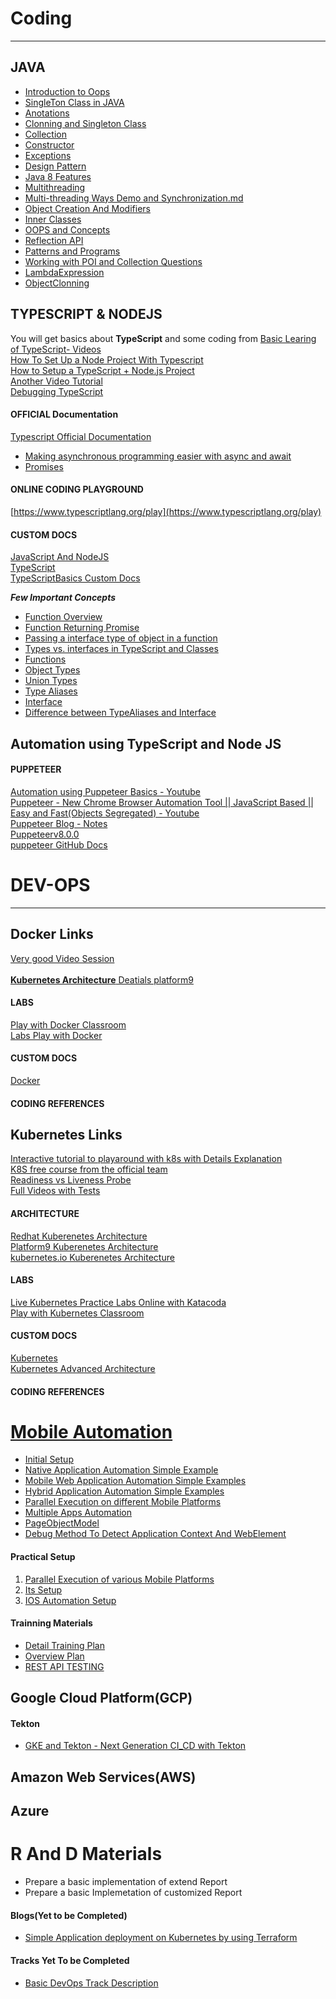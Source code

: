 # Coding
----------------------
## JAVA

* [Introduction to Oops](https://docs.google.com/document/d/1VpSK4mcyvz3bYjLJ8jINChCjCRiAWfox/edit)
* [SingleTon Class in JAVA](https://docs.google.com/document/d/1kJVcAJlg_ugneIQ1g0oyrjLLB_7B9GMI_8OuyhR-iIg/edit)
* [Anotations](https://docs.google.com/document/d/15_wcXwFAZEoAf_LIwnwl0dDHzK-xyfS3pNnES87gILg/edit)
* [Clonning and Singleton Class](https://docs.google.com/document/d/1xBsbr4ZciG2y4g66MsbN8nEKh2R8geoib8SuVRSOKrw/edit)
* [Collection](https://docs.google.com/document/d/1rULfy5kzfGaz479M0b7J1ng0P9eZEFK2GPqjCsh1gC8/edit)
* [Constructor](https://docs.google.com/document/d/1XvCxgVayMQKfm-PxNChMmnwgnq0wd3SNXt1L3XI7Sgc/edit)
* [Exceptions](https://docs.google.com/document/d/1BEAvV-73cZUIduXjWidcSUOPI3SSob7dgXv92OdxK2Y/edit)
* [Design Pattern](https://docs.google.com/document/d/152kOeFSl0rhDRoxjY2GDYLjWTc4Q2c0i/edit)
* [Java 8 Features](https://docs.google.com/document/d/1QwEnP6jBcV9IpDBkAQFtmhfCONhUQbXfw48nUSY8f9M/edit)
* [Multithreading](https://docs.google.com/document/d/118nNNECTcXi5IYU42Kx_ze4Cs0DKFf_liXAd-gR4EuQ/edit)
* [Multi-threading Ways Demo and Synchronization.md](https://github.com/kingshuknandy2016/DocsRepo/blob/master/JAVA/Multi-threading%20Ways%20Demo%20and%20Synchronization.md)
* [Object Creation And Modifiers](https://docs.google.com/document/d/1Yr-uQj7M_-2ZBruuWhHc2jATRRq0Ql7rUH-x7la0BLI/edit)
* [Inner Classes](https://docs.google.com/document/d/1FjMu_QGipxKTRDitipgoUNhBg8QanDE9PbBNKC5sycg/edit)
* [OOPS and Concepts](https://docs.google.com/document/d/1cfGlZeJu0PKtP92Fp38_n8xPlusDI1G7q_gFduG0Ejc/edit)
* [Reflection API](https://docs.google.com/document/d/1Gx3I1Edn5gFFTiYqe79gNZr_uDv6Y7Rn4wqpJaDZZc4/edit)
* [Patterns and Programs](https://docs.google.com/document/d/1_nXuGyZE3muz-Ki21RpYW9yIRLZAAs4Elr_3sDfEKHA/edit)
* [Working with POI and Collection Questions](https://docs.google.com/document/d/15I0AUiE5ZOEkOncJ9z0BjcTm4WiY3Vi4C12gATps5Jw/edit)
* [LambdaExpression](https://github.com/kingshuknandy2016/DocsRepo/blob/master/JAVA/LambdaExpression.md)
* [ObjectClonning](https://github.com/kingshuknandy2016/DocsRepo/blob/master/JAVA/ObjectClonning.md)


## TYPESCRIPT & NODEJS
You will get basics about **TypeScript** and some coding from [Basic Learing of TypeScript- Videos](https://www.youtube.com/watch?v=Gd76yF1Dkg4&list=PLzvRQMJ9HDiQyjtcrtvDkeQMJIrv5ABbm) <br/>
[How To Set Up a Node Project With Typescript](https://www.digitalocean.com/community/tutorials/setting-up-a-node-project-with-typescript)<br/>
[How to Setup a TypeScript + Node.js Project](https://khalilstemmler.com/blogs/typescript/node-starter-project/)<br/>
[Another Video Tutorial](https://www.youtube.com/playlist?list=PLOntVmB73c8xSKcuCYvn7dHH4nuoFRjyL)<br/>
[Debugging TypeScript](https://code.visualstudio.com/docs/typescript/typescript-debugging)<br/>



#### OFFICIAL Documentation
[Typescript Official Documentation ](https://www.typescriptlang.org/docs/handbook/2/everyday-types.html)<br/>

* [Making asynchronous programming easier with async and await](https://developer.mozilla.org/en-US/docs/Learn/JavaScript/Asynchronous/Async_await)<br/>
* [Promises](https://developer.mozilla.org/en-US/docs/Web/JavaScript/Reference/Global_Objects/Promise)<br/>

#### ONLINE CODING PLAYGROUND
[https://www.typescriptlang.org/play](https://www.typescriptlang.org/play)

#### CUSTOM DOCS
[JavaScript And NodeJS](https://docs.google.com/document/d/1kvszIUuYWpJDuC0mqtVlZoztL4ypxmq3/edit)<br/>
[TypeScript](https://docs.google.com/document/d/1YYIRKV9DOZ7m1DPLZQsun3JZHuZTOUXB/edit#heading=h.gjdgxs)<br/>
[TypeScriptBasics Custom Docs](https://github.com/kingshuknandy2016/nodeJs/tree/master/TypeScriptBasics)

***Few Important Concepts***
* [Function Overview](https://github.com/kingshuknandy2016/nodeJs/blob/master/TypeScriptBasics/function.md)
* [Function Returning Promise](https://github.com/kingshuknandy2016/nodeJs/blob/master/TypeScriptBasics/functionReturningPromise.md)
* [Passing a interface type of object in a function](https://github.com/kingshuknandy2016/nodeJs/blob/master/TypeScriptBasics/fewConcepts.md)
* [Types vs. interfaces in TypeScript and Classes](https://github.com/kingshuknandy2016/nodeJs/blob/master/TypeScriptBasics/TypesVSinterfaces.md)
* [Functions](https://github.com/kingshuknandy2016/nodeJs/blob/master/TypeScriptBasics/Functions-Details.md#functions)
* [Object Types](https://github.com/kingshuknandy2016/nodeJs/blob/master/TypeScriptBasics/Functions-Details.md#object-types)
* [Union Types](https://github.com/kingshuknandy2016/nodeJs/blob/master/TypeScriptBasics/Functions-Details.md#union-types)
* [Type Aliases](https://github.com/kingshuknandy2016/nodeJs/blob/master/TypeScriptBasics/Functions-Details.md#type-aliases)
* [Interface](https://github.com/kingshuknandy2016/nodeJs/blob/master/TypeScriptBasics/Functions-Details.md#interface)
* [Difference between TypeAliases and Interface](https://github.com/kingshuknandy2016/nodeJs/blob/master/TypeScriptBasics/Functions-Details.md#difference-between-typealiases-and-interface)


## Automation using TypeScript and Node JS

#### PUPPETEER
[Automation using Puppeteer Basics - Youtube](https://www.youtube.com/watch?v=4q9CNtwdawA) <br/>
[Puppeteer - New Chrome Browser Automation Tool || JavaScript Based || Easy and Fast(Objects Segregated) - Youtube](https://www.youtube.com/watch?v=GnNsW9FCMZ0) <br/>
[ Puppeteer Blog - Notes](https://www.toptal.com/puppeteer/headless-browser-puppeteer-tutorial)<br/>
[Puppeteerv8.0.0](https://pptr.dev/)<br/>
[puppeteer GitHub Docs](https://github.com/puppeteer/puppeteer)

# DEV-OPS
--------------------------
## Docker Links
[Very good Video Session](https://www.youtube.com/watch?v=wi-MGFhrad0&list=PLhW3qG5bs-L99pQsZ74f-LC-tOEsBp2rK)<br/><br/>
[**Kubernetes Architecture** Deatials platform9](https://platform9.com/blog/kubernetes-enterprise-chapter-2-kubernetes-architecture-concepts/)

#### LABS
[ Play with Docker Classroom ](https://training.play-with-docker.com/)<br/>
[Labs Play with Docker](https://labs.play-with-docker.com/#)

#### CUSTOM DOCS
[Docker](https://docs.google.com/document/d/1iRlB6eSBC-51XTMyUc0zmaS8N546d6Nt/edit#heading=h.gjdgxs)

#### CODING REFERENCES

## Kubernetes Links
[Interactive tutorial to playaround with k8s with Details Explanation ](https://kubernetes.io/docs/tutorials/kubernetes-basics/) <br/>
[K8S free course from the official team](https://www.udacity.com/course/scalable-microservices-with-kubernetes--ud615) <br/>
[ Readiness vs Liveness Probe ]( https://cloud.google.com/blog/products/gcp/kubernetes-best-practices-setting-up-health-checks-with-readiness-and-liveness-probes
)<br/>
[Full Videos with Tests](https://cutt.ly/2vpE0M1)<br>

#### ARCHITECTURE
[Redhat Kuberenetes Architecture ](https://www.redhat.com/en/topics/containers/kubernetes-architecture)<br/>
[Platform9 Kuberenetes Architecture](https://platform9.com/blog/kubernetes-enterprise-chapter-2-kubernetes-architecture-concepts/)<br/>
[kubernetes.io Kuberenetes Architecture](https://kubernetes.io/docs/concepts/overview/components/)

#### LABS
[Live Kubernetes Practice Labs Online with Katacoda](https://www.katacoda.com/courses/kubernetes)<br/>
[Play with Kubernetes Classroom](https://training.play-with-kubernetes.com/kubernetes-workshop/)<br/>


#### CUSTOM DOCS
[Kubernetes](https://docs.google.com/document/d/1k3Ze47QijjU4Z7YUmDLU46crTRje1M1g/edit#heading=h.gjdgxs)<br/>
[Kubernetes Advanced Architecture](https://docs.google.com/document/d/1sDZeujyLGzaK63Sy36GFWBAfTWQ_d9Qy/edit#heading=h.gjdgxs)<br/>

#### CODING REFERENCES

# [Mobile Automation](https://github.com/kingshuknandy2016/DocsRepo/blob/master/Office3/MobileAutomation.md)

* [Initial Setup](https://github.com/kingshuknandy2016/DocsRepo/blob/master/Office3/MobileAutomation.md#initial-setup) <br/>
* [Native Application Automation Simple Example](https://github.com/kingshuknandy2016/DocsRepo/blob/master/Office3/MobileAutomation.md#native-application-automation-simple-examples)
* [Mobile Web Application Automation Simple Examples](https://github.com/kingshuknandy2016/DocsRepo/blob/master/Office3/MobileAutomation.md#mobile-web-application-automation-simple-examples)
* [Hybrid Application Automation Simple Examples](https://github.com/kingshuknandy2016/DocsRepo/blob/master/Office3/MobileAutomation.md#hybrid-application-automation-simple-examples) 
* [Parallel Execution on different Mobile Platforms](https://github.com/kingshuknandy2016/DocsRepo/blob/master/Office3/MobileAutomation.md#parallel-execution-on-different-mobile-platforms) 
* [Multiple Apps Automation](https://github.com/kingshuknandy2016/DocsRepo/blob/master/Office3/MobileAutomation.md#multiple-apps-automation) 
* [PageObjectModel](https://github.com/kingshuknandy2016/DocsRepo/blob/master/Office3/MobileAutomation.md#pageobjectmodel) 
* [Debug Method To Detect Application Context And WebElement](https://github.com/kingshuknandy2016/DocsRepo/blob/master/Office3/MobileAutomation.md#debug-method-to-detect-application-context-and-webelement) 

#### Practical Setup
1. [Parallel Execution of various Mobile Platforms](https://docs.google.com/document/d/18MWXuC3a3vk7DxcJCN-ZqNzEH1FSy0mD/edit#heading=h.gjdgxs)
2. [Its Setup](https://drive.google.com/drive/folders/1NPfl0s1eVoL-7S-jkN-Cb067-Gd7Ppuj)
3. [IOS Automation Setup](https://docs.google.com/document/d/1pv7dlSSngIpW5Qf43kkk74BanGmrWDKB/edit)

#### Trainning Materials

* [Detail Training Plan](https://docs.google.com/spreadsheets/d/1vLvwkdWNMnQS1Zz-n3pekQnzqTle123z/edit#gid=2088511249)
* [Overview Plan](https://docs.google.com/spreadsheets/d/1Cbme0lyofILokfYvXJI_W-ZeLNRDw6dS/edit#gid=1394004682)
* [REST API TESTING](https://docs.google.com/document/d/1qeFylmCZ_OpTwPZJ0czSTV0FJxjjaNoF/edit)

## Google Cloud Platform(GCP)

#### Tekton
* [GKE and Tekton - Next Generation CI_CD with Tekton](https://docs.google.com/document/d/1ZV0hLlJK_RkJdAEyJXFzuGoNx9C8LAPX/edit#heading=h.gjdgxs)

## Amazon Web Services(AWS)

## Azure

# R And D Materials

* Prepare a basic implementation of extend Report
* Prepare a basic Implemetation of customized Report


#### Blogs(Yet to be Completed)

* [Simple Application deployment on Kubernetes by using Terraform](https://docs.google.com/document/d/1J55ZBlibA7-q4Ep9-xr6a9x1A4xW9yxJ/edit)


#### Tracks Yet To be Completed

* [Basic DevOps Track Description](https://docs.google.com/spreadsheets/d/17HrOYWdBIq5iLe1C8TP4jfsZxu5_bLvs/edit#gid=2059201613)
